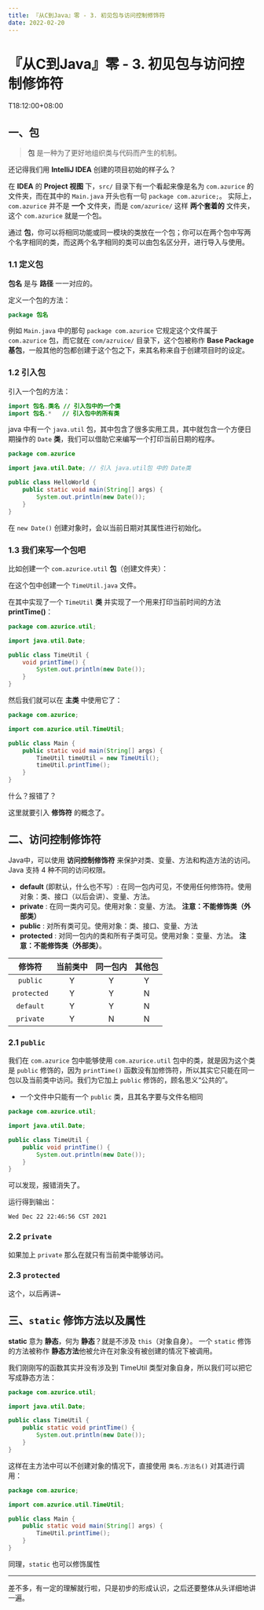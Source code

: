 ```yaml
---
title: 『从C到Java』零 - 3. 初见包与访问控制修饰符
date: 2022-02-20
---
```


# 『从C到Java』零 - 3. 初见包与访问控制修饰符

T18:12:00+08:00
## 一、包

> **包** 是一种为了更好地组织类与代码而产生的机制。

还记得我们用 **IntelliJ IDEA** 创建的项目初始的样子么？

在 **IDEA** 的 **Project 视图** 下，`src/` 目录下有一个看起来像是名为 `com.azurice` 的文件夹，而在其中的 `Main.java` 开头也有一句 `package com.azurice;`。
实际上，`com.azurice` 并不是 **一个** 文件夹，而是 `com/azurice/` 这样 **两个套着的** 文件夹，这个 `com.azurice` 就是一个包。

通过 **包**，你可以将相同功能或同一模块的类放在一个包；你可以在两个包中写两个名字相同的类，而这两个名字相同的类可以由包名区分开，进行导入与使用。

### 1.1 定义包

**包名** 是与 **路径** 一一对应的。

定义一个包的方法：

```java
package 包名
```

例如 `Main.java` 中的那句 `package com.azurice` 它规定这个文件属于 `com.azurice` 包，而它就在 `com/azruice/` 目录下，这个包被称作 **Base Package 基包**，一般其他的包都创建于这个包之下，来其名称来自于创建项目时的设定。

### 1.2 引入包

引入一个包的方法：

```java
import 包名.类名 // 引入包中的一个类
import 包名.*   // 引入包中的所有类 
```

java 中有一个 `java.util` 包，其中包含了很多实用工具，其中就包含一个方便日期操作的 `Date` **类**，我们可以借助它来编写一个打印当前日期的程序。

```java
package com.azurice

import java.util.Date; // 引入 java.util包 中的 Date类

public class HelloWorld {
    public static void main(String[] args) {
        System.out.println(new Date());
    }
}
```

在 `new Date()` 创建对象时，会以当前日期对其属性进行初始化。

### 1.3 我们来写一个包吧

比如创建一个 `com.azurice.util` **包**（创建文件夹）：

在这个包中创建一个 `TimeUtil.java` 文件。

在其中实现了一个 `TimeUtil` **类** 并实现了一个用来打印当前时间的方法 **printTime()**：

```java
package com.azurice.util;

import java.util.Date;

public class TimeUtil {
    void printTime() {
        System.out.println(new Date());
    }
}

```

然后我们就可以在 **主类** 中使用它了：

```java
package com.azurice;

import com.azurice.util.TimeUtil;

public class Main {
    public static void main(String[] args) {
        TimeUtil timeUtil = new TimeUtil();
        timeUtil.printTime();
    }
}

```

什么？报错了？

这里就要引入 **修饰符** 的概念了。

## 二、访问控制修饰符

Java中，可以使用 **访问控制修饰符** 来保护对类、变量、方法和构造方法的访问。Java 支持 4 种不同的访问权限。

- **default** (即默认，什么也不写）: 在同一包内可见，不使用任何修饰符。使用对象：类、接口（以后会讲）、变量、方法。
- **private** : 在同一类内可见。使用对象：变量、方法。 **注意：不能修饰类（外部类）**
- **public** : 对所有类可见。使用对象：类、接口、变量、方法
- **protected** : 对同一包内的类和所有子类可见。使用对象：变量、方法。 **注意：不能修饰类（外部类）**。


|   修饰符    | 当前类中 | 同一包内 | 其他包 |
| :---------: | :------: | :------: | :----: |
|  `public`   |    Y     |    Y     |   Y    |
| `protected` |    Y     |    Y     |   N    |
|  `default`  |    Y     |    Y     |   N    |
|  `private`  |    Y     |    N     |   N    |

### 2.1 `public`

我们在 `com.azurice` 包中能够使用 `com.azurice.util` 包中的类，就是因为这个类是 `public` 修饰的，因为 `printTime()` 函数没有加修饰符，所以其实它只能在同一包以及当前类中访问。我们为它加上 `public` 修饰的，顾名思义“公共的”。

- 一个文件中只能有一个 `public` 类，且其名字要与文件名相同

```java
package com.azurice.util;

import java.util.Date;

public class TimeUtil {
    public void printTime() {
        System.out.println(new Date());
    }
}

```

可以发现，报错消失了。

运行得到输出：

```
Wed Dec 22 22:46:56 CST 2021
```

### 2.2 `private`

如果加上 `private` 那么在就只有当前类中能够访问。

### 2.3 `protected`

这个，以后再讲~

## 三、`static` 修饰方法以及属性

**static** 意为 **静态**，何为 **静态**？就是不涉及 `this`（对象自身）。
一个 `static` 修饰的方法被称作 **静态方法**他被允许在对象没有被创建的情况下被调用。

我们刚刚写的函数其实并没有涉及到 TimeUtil 类型对象自身，所以我们可以把它写成静态方法：

```java
package com.azurice.util;

import java.util.Date;

public class TimeUtil {
    public static void printTime() {
        System.out.println(new Date());
    }
}
```

这样在主方法中可以不创建对象的情况下，直接使用 `类名.方法名()` 对其进行调用：

```java
package com.azurice;

import com.azurice.util.TimeUtil;

public class Main {
    public static void main(String[] args) {
        TimeUtil.printTime();
    }
}
```

同理，`static` 也可以修饰属性

---

差不多，有一定的理解就行啦，只是初步的形成认识，之后还要整体从头详细地讲一遍。